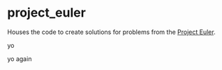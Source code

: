 # project_euler
Houses the code to create solutions for problems from the [Project Euler](https://projecteuler.net/).

yo

yo again
